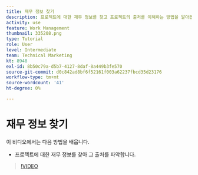 ```yaml
---
title: 재무 정보 찾기
description: 프로젝트에 대한 재무 정보를 찾고 프로젝트의 출처를 이해하는 방법을 알아봅니다.
activity: use
feature: Work Management
thumbnail: 335208.png
type: Tutorial
role: User
level: Intermediate
team: Technical Marketing
kt: 8948
exl-id: 8b50c79a-d5b7-4127-8daf-8a449b3fe570
source-git-commit: d0c842ad8bf6f52161f003a62237fbcd35d23176
workflow-type: tm+mt
source-wordcount: '41'
ht-degree: 0%

---
```


# 재무 정보 찾기

이 비디오에서는 다음 방법을 배웁니다.

* 프로젝트에 대한 재무 정보를 찾아 그 출처를 파악합니다.

>[!VIDEO](https://video.tv.adobe.com/v/335208/?quality=12)
